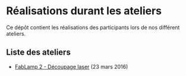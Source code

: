 # Réalisations durant les ateliers

Ce dépôt contient les réalisations des participants lors de nos différent
ateliers.

## Liste des ateliers

- [FabLamp 2 - Découpage laser](./fablamp/decoupe/) (23 mars 2016)
